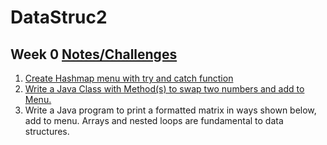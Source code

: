 # DataStruc2

## Week 0 [Notes/Challenges](https://github.com/nighthawkcoders/nighthawk_csa/wiki/Tri-3:-Tech-Talk-0---Data-Structures)
1. [Create Hashmap menu with try and catch function](https://github.com/dylanroman/DataStruc2/blob/master/src/main.java)
2. [Write a Java Class with Method(s) to swap two numbers and add to Menu.](https://github.com/dylanroman/DataStruc2/blob/master/src/swapper.java) 
3. Write a Java program to print a formatted matrix in ways shown below, add to menu. Arrays and nested loops are fundamental to data structures.

